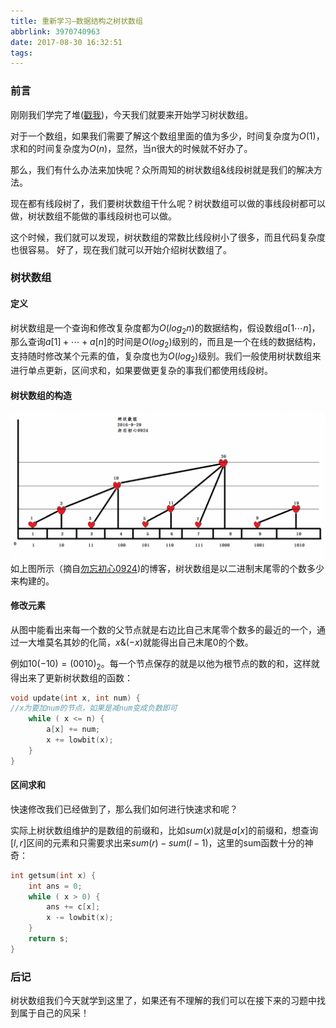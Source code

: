 ```yaml
---
title: 重新学习—数据结构之树状数组
abbrlink: 3970740963
date: 2017-08-30 16:32:51
tags:
---
```

### 前言

刚刚我们学完了堆([戳我](http://ljfcnyali.coding.me/2017/08/30/%E9%87%8D%E6%96%B0%E5%AD%A6%E4%B9%A0%E2%80%94%E6%95%B0%E6%8D%AE%E7%BB%93%E6%9E%84%E4%B9%8B%E5%A0%86/))，今天我们就要来开始学习树状数组。

对于一个数组，如果我们需要了解这个数组里面的值为多少，时间复杂度为$O(1)$，求和的时间复杂度为$O(n)$，显然，当n很大的时候就不好办了。

那么，我们有什么办法来加快呢？众所周知的树状数组&线段树就是我们的解决方法。

现在都有线段树了，我们要树状数组干什么呢？树状数组可以做的事线段树都可以做，树状数组不能做的事线段树也可以做。

这个时候，我们就可以发现，树状数组的常数比线段树小了很多，而且代码复杂度也很容易。
好了，现在我们就可以开始介绍树状数组了。

<!--more-->

### 树状数组

#### 定义
树状数组是一个查询和修改复杂度都为$O(log_2n)$的数据结构，假设数组$a[1\cdots n]$，那么查询$a[1]+\cdots+a[n]$的时间是$O(log_2)$级别的，而且是一个在线的数据结构，支持随时修改某个元素的值，复杂度也为$O(log_2)$级别。我们一般使用树状数组来进行单点更新，区间求和，如果要做更复杂的事我们都使用线段树。

#### 树状数组的构造
![](重新学习—数据结构之树状数组/12.png)
如上图所示（摘自[勿忘初心0924](http://www.cnblogs.com/wuwangchuxin0924/p/5921130.html))的博客，树状数组是以二进制末尾零的个数多少来构建的。

#### 修改元素

从图中能看出来每一个数的父节点就是右边比自己末尾零个数多的最近的一个，通过一大堆莫名其妙的化简，$x\&(-x)$就能得出自己末尾0的个数。

例如$10(-10)=(0010)_2$。每一个节点保存的就是以他为根节点的数的和，这样就得出来了更新树状数组的函数：
```C++
void update(int x, int num) {
//x为要加num的节点，如果是减num变成负数即可
    while ( x <= n) {
        a[x] += num;
        x += lowbit(x);
    } 
}
```

#### 区间求和

快速修改我们已经做到了，那么我们如何进行快速求和呢？

实际上树状数组维护的是数组的前缀和，比如$sum(x)$就是$a[x]$的前缀和，想查询$[l,r]$区间的元素和只需要求出来$sum(r)-sum(l-1)$，这里的sum函数十分的神奇：
```C++
int getsum(int x) {
    int ans = 0;
    while ( x > 0) {
        ans += c[x];
        x -= lowbit(x);
    }
    return s;
}
```

### 后记

树状数组我们今天就学到这里了，如果还有不理解的我们可以在接下来的习题中找到属于自己的风采！